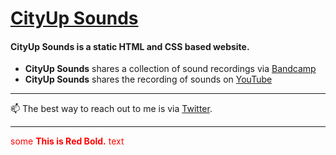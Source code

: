 # [CityUp Sounds]
#### __CityUp Sounds__ is a static HTML and CSS based website.
* __CityUp Sounds__ shares a collection of sound recordings via [Bandcamp]
* __CityUp Sounds__ shares the recording of sounds on [YouTube]
***
📫 The best way to reach out to me is via [Twitter].
***

<span style="color:red">some **This is Red Bold.** text</span>

[CityUp Sounds]: https://cityupsounds.github.io/
[Twitter]:https://twitter.com/cityupsounds
[Bandcamp]:cityupsounds.bandcamp.com
[YouTube]:https://www.youtube.com/channel/UC_MvmvydMYQL-jKWFE3vlqg
